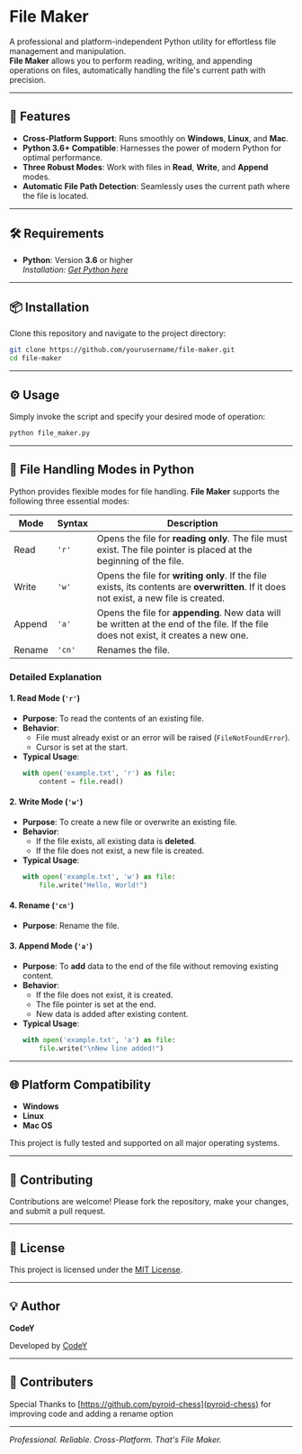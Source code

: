# File Maker

A professional and platform-independent Python utility for effortless file management and manipulation.  
**File Maker** allows you to perform reading, writing, and appending operations on files, automatically handling the file's current path with precision.

---

## 🚀 Features

- **Cross-Platform Support**: Runs smoothly on **Windows**, **Linux**, and **Mac**.
- **Python 3.6+ Compatible**: Harnesses the power of modern Python for optimal performance.
- **Three Robust Modes**: Work with files in **Read**, **Write**, and **Append** modes.
- **Automatic File Path Detection**: Seamlessly uses the current path where the file is located.

---

## 🛠️ Requirements

- **Python**: Version **3.6** or higher  
  _Installation: [Get Python here](https://www.python.org/downloads/)_

---

## 📦 Installation

Clone this repository and navigate to the project directory:

```bash
git clone https://github.com/yourusername/file-maker.git
cd file-maker
```

---

## ⚙️ Usage

Simply invoke the script and specify your desired mode of operation:

```bash
python file_maker.py
```

---

## 📖 File Handling Modes in Python

Python provides flexible modes for file handling. **File Maker** supports the following three essential modes:

| Mode     | Syntax | Description                                                                                         |
|----------|--------|-----------------------------------------------------------------------------------------------------|
| Read     | `'r'`  | Opens the file for **reading only**. The file must exist. The file pointer is placed at the beginning of the file. |
| Write    | `'w'`  | Opens the file for **writing only**. If the file exists, its contents are **overwritten**. If it does not exist, a new file is created. |
| Append   | `'a'`  | Opens the file for **appending**. New data will be written at the end of the file. If the file does not exist, it creates a new one. |
| Rename   | `'cn'` | Renames the file. |

### Detailed Explanation

#### 1. Read Mode (`'r'`)
- **Purpose**: To read the contents of an existing file.
- **Behavior**:  
  - File must already exist or an error will be raised (`FileNotFoundError`).
  - Cursor is set at the start.
- **Typical Usage**:
    ```python
    with open('example.txt', 'r') as file:
        content = file.read()
    ```

#### 2. Write Mode (`'w'`)
- **Purpose**: To create a new file or overwrite an existing file.
- **Behavior**:  
  - If the file exists, all existing data is **deleted**.
  - If the file does not exist, a new file is created.
- **Typical Usage**:
    ```python
    with open('example.txt', 'w') as file:
        file.write("Hello, World!")
    ```
#### 4. Rename (`'cn'`)
 - **Purpose**: Rename the file.

#### 3. Append Mode (`'a'`)
- **Purpose**: To **add** data to the end of the file without removing existing content.
- **Behavior**:  
  - If the file does not exist, it is created.
  - The file pointer is set at the end.
  - New data is added after existing content.
- **Typical Usage**:
    ```python
    with open('example.txt', 'a') as file:
        file.write("\nNew line added!")
    ```

---

## 🌐 Platform Compatibility

- **Windows**
- **Linux**
- **Mac OS**

This project is fully tested and supported on all major operating systems.

---

## 🤝 Contributing

Contributions are welcome! Please fork the repository, make your changes, and submit a pull request.

---

## 📄 License

This project is licensed under the [MIT License](LICENSE).

---

## 💡 Author
**CodeY**

Developed by [CodeY](https://github.com/codey260)

---

## 🤝 Contributers

Special Thanks to [https://github.com/pyroid-chess](pyroid-chess) for improving code and adding a rename option

---

_Professional. Reliable. Cross-Platform. That's File Maker._
